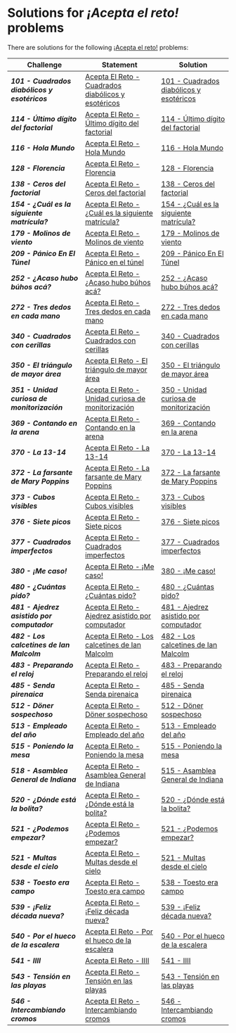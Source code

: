 # **Solutions for *¡Acepta el reto!* problems**
There are solutions for the following [¡Acepta el reto!](https://www.aceptaelreto.com/) problems:


| Challenge | Statement | Solution |
| ------------------ |-----------------------| ------------------|
| ***101 - Cuadrados diabólicos y esotéricos*** | [Acepta El Reto - Cuadrados diabólicos y esotéricos](https://www.aceptaelreto.com/problem/statement.php?id=101) | [101 - Cuadrados diabólicos y esotéricos](https://github.com/OscarCaro/competitive-programming/blob/master/AceptaElReto/101_CuadradosDiabolicosYEsotericos.cpp)|
| ***114 - Último dígito del factorial*** | [Acepta El Reto - Último dígito del factorial](https://www.aceptaelreto.com/problem/statement.php?id=114) | [114 - Último dígito del factorial](https://github.com/OscarCaro/competitive-programming/blob/master/AceptaElReto/114_UltimoDigitoDelFactorial.cpp) |
| ***116 - Hola Mundo*** | [Acepta El Reto - Hola Mundo](https://www.aceptaelreto.com/problem/statement.php?id=116) | [116 - Hola Mundo](https://github.com/OscarCaro/competitive-programming/blob/master/AceptaElReto/116_HolaMundo.cpp) |
| ***128 - Florencia*** | [Acepta El Reto - Florencia](https://www.aceptaelreto.com/problem/statement.php?id=128) | [ 128 - Florencia ](https://github.com/OscarCaro/competitive-programming/blob/master/AceptaElReto/128_Florencia.cpp) |
| ***138 - Ceros del factorial*** | [Acepta El Reto - Ceros del factorial](https://www.aceptaelreto.com/problem/statement.php?id=138) | [138 - Ceros del factorial](https://github.com/OscarCaro/competitive-programming/blob/master/AceptaElReto/138_CerosDelFactorial.cpp) |
| ***154 - ¿Cuál es la siguiente matrícula?*** | [Acepta El Reto - ¿Cuál es la siguiente matrícula?](https://www.aceptaelreto.com/problem/statement.php?id=154) | [154 - ¿Cuál es la siguiente matrícula?](https://github.com/OscarCaro/competitive-programming/blob/master/AceptaElReto/154_Cu%C3%A1lEsLaSiguienteMatr%C3%ADcula.cpp) |
| ***179 - Molinos de viento*** | [Acepta El Reto - Molinos de viento](https://www.aceptaelreto.com/problem/statement.php?id=179) | [179 - Molinos de viento](https://github.com/OscarCaro/competitive-programming/blob/master/AceptaElReto/179_MolinosDeViento.cpp) |
| ***209 - Pánico En El Túnel*** | [Acepta El Reto - Pánico en el túnel](https://www.aceptaelreto.com/problem/statement.php?id=179) | [209 - Pánico En El Túnel](https://github.com/OscarCaro/competitive-programming/blob/master/AceptaElReto/209_PanicoEnElTunel.cpp) |
| ***252 - ¿Acaso hubo búhos acá?*** | [Acepta El Reto - ¿Acaso hubo búhos acá?](https://www.aceptaelreto.com/problem/statement.php?id=252) | [ 252 - ¿Acaso hubo búhos acá? ](https://github.com/OscarCaro/competitive-programming/blob/master/AceptaElReto/252_AcasoHuboB%C3%BAhosAc%C3%A1.cpp) |
| ***272 - Tres dedos en cada mano*** | [Acepta El Reto - Tres dedos en cada mano](https://www.aceptaelreto.com/problem/statement.php?id=272) | [ 272 - Tres dedos en cada mano ](https://github.com/OscarCaro/competitive-programming/blob/master/AceptaElReto/272_TresDedosEnCadaMano.cpp) |
| ***340 - Cuadrados con cerillas*** | [Acepta El Reto - Cuadrados con cerillas](https://www.aceptaelreto.com/problem/statement.php?id=340) | [ 340 - Cuadrados con cerillas ](https://github.com/OscarCaro/competitive-programming/blob/master/AceptaElReto/340_CuadradosConCerillas.cpp) |
| ***350 - El triángulo de mayor área*** | [Acepta El Reto - El triángulo de mayor área](https://www.aceptaelreto.com/problem/statement.php?id=350) | [ 350 - El triángulo de mayor área ](https://github.com/OscarCaro/competitive-programming/blob/master/AceptaElReto/350_Tri%C3%A1nguloDeMayor%C3%81rea.cpp) |
| ***351 - Unidad curiosa de monitorización*** | [Acepta El Reto - Unidad curiosa de monitorización](https://www.aceptaelreto.com/problem/statement.php?id=351) | [ 350 - Unidad curiosa de monitorización ](https://github.com/OscarCaro/competitive-programming/blob/master/AceptaElReto/351_UnidadCuriosaDeMonitorizacion.cpp) |
| ***369 - Contando en la arena*** | [Acepta El Reto - Contando en la arena](https://www.aceptaelreto.com/problem/statement.php?id=369) | [ 369 - Contando en la arena ](https://github.com/OscarCaro/competitive-programming/blob/master/AceptaElReto/369_ContandoEnLaArena.cpp) |
| ***370 - La 13-14*** | [Acepta El Reto - La 13-14](https://www.aceptaelreto.com/problem/statement.php?id=370) | [370 - La 13-14](https://github.com/OscarCaro/competitive-programming/blob/master/AceptaElReto/370_La13-14.cpp) |
| ***372 - La farsante de Mary Poppins*** | [Acepta El Reto - La farsante de Mary Poppins](https://www.aceptaelreto.com/problem/statement.php?id=372) | [372 - La farsante de Mary Poppins](https://github.com/OscarCaro/competitive-programming/blob/master/AceptaElReto/372_LaFarsanteDeMaryPoppins.cpp) |
| ***373 - Cubos visibles*** | [Acepta El Reto - Cubos visibles](https://www.aceptaelreto.com/problem/statement.php?id=373) | [373 - Cubos visibles](https://github.com/OscarCaro/competitive-programming/blob/master/AceptaElReto/373_Cubosvisibles.cpp) |
| ***376 - Siete picos*** | [Acepta El Reto - Siete picos](https://www.aceptaelreto.com/problem/statement.php?id=376) | [376 - Siete picos](https://github.com/OscarCaro/competitive-programming/blob/master/AceptaElReto/376_SietePicos.cpp) |
| ***377 - Cuadrados imperfectos*** | [Acepta El Reto - Cuadrados imperfectos](https://www.aceptaelreto.com/problem/statement.php?id=377) | [377 - Cuadrados imperfectos](https://github.com/OscarCaro/competitive-programming/blob/master/AceptaElReto/377_CuadradosImperfectos.cpp) |
| ***380 - ¡Me caso!*** | [Acepta El Reto - ¡Me caso!](https://www.aceptaelreto.com/problem/statement.php?id=380) | [380 - ¡Me caso!](https://github.com/OscarCaro/competitive-programming/blob/master/AceptaElReto/380_MeCaso.cpp) |
| ***480 - ¿Cuántas pido?*** | [Acepta El Reto - ¿Cuántas pido?](https://www.aceptaelreto.com/problem/statement.php?id=480) | [480 - ¿Cuántas pido?](https://github.com/OscarCaro/competitive-programming/blob/master/AceptaElReto/480_Cu%C3%A1ntasPido.cpp) |
| ***481 - Ajedrez asistido por computador*** | [Acepta El Reto - Ajedrez asistido por computador](https://www.aceptaelreto.com/problem/statement.php?id=481) | [481 - Ajedrez asistido por computador](https://github.com/OscarCaro/competitive-programming/blob/master/AceptaElReto/481_AjedrezAsistidoPorComputador.cpp) |
| ***482 - Los calcetines de Ian Malcolm*** | [Acepta El Reto - Los calcetines de Ian Malcolm](https://www.aceptaelreto.com/problem/statement.php?id=482) | [482 - Los calcetines de Ian Malcolm](https://github.com/OscarCaro/competitive-programming/blob/master/AceptaElReto/482_LosCalcetinesDeIanMalcolm.cpp) |
| ***483 - Preparando el reloj*** | [Acepta El Reto - Preparando el reloj](https://www.aceptaelreto.com/problem/statement.php?id=483) | [483 - Preparando el reloj](https://github.com/OscarCaro/competitive-programming/blob/master/AceptaElReto/483_PreparandoElReloj.cpp) |
| ***485 - Senda pirenaica*** | [Acepta El Reto - Senda pirenaica](https://www.aceptaelreto.com/problem/statement.php?id=485) | [485 - Senda pirenaica](https://github.com/OscarCaro/competitive-programming/blob/master/AceptaElReto/485_SendaPirenaica.cpp) |
| ***512 - Döner sospechoso*** | [Acepta El Reto - Döner sospechoso](https://www.aceptaelreto.com/problem/statement.php?id=512&cat=118) | [512 - Döner sospechoso](https://github.com/OscarCaro/competitive-programming/blob/master/AceptaElReto/512_DonerSospechoso.cpp) |
| ***513 - Empleado del año*** | [Acepta El Reto - Empleado del año](https://www.aceptaelreto.com/problem/statement.php?id=513&cat=118) | [513 - Empleado del año](https://github.com/OscarCaro/competitive-programming/blob/master/AceptaElReto/513_EmpleadoDelA%C3%B1o.cpp) |
| ***515 - Poniendo la mesa*** | [Acepta El Reto - Poniendo la mesa](https://www.aceptaelreto.com/problem/statement.php?id=515&cat=118) | [515 - Poniendo la mesa](https://github.com/OscarCaro/competitive-programming/blob/master/AceptaElReto/515_PoniendoLaMesa.cpp) |
| ***518 - Asamblea General de Indiana*** | [Acepta El Reto - Asamblea General de Indiana](https://www.aceptaelreto.com/problem/statement.php?id=518&cat=118) | [515 - Asamblea General de Indiana](https://github.com/OscarCaro/competitive-programming/blob/master/AceptaElReto/518_AsambleaGeneralDeIndiana.cpp) |
| ***520 - ¿Dónde está la bolita?*** | [Acepta El Reto - ¿Dónde está la bolita?](https://www.aceptaelreto.com/problem/statement.php?id=520&cat=118) | [520 - ¿Dónde está la bolita?](https://github.com/OscarCaro/competitive-programming/blob/master/AceptaElReto/520_DondeEstaLaBolita.cpp) |
| ***521 - ¿Podemos empezar?*** | [Acepta El Reto - ¿Podemos empezar?](https://www.aceptaelreto.com/problem/statement.php?id=521) | [521 - ¿Podemos empezar?](https://github.com/OscarCaro/competitive-programming/blob/master/AceptaElReto/521_PodemosEmpezar.cpp) |
| ***521 - Multas desde el cielo*** | [Acepta El Reto - Multas desde el cielo](https://www.aceptaelreto.com/problem/statement.php?id=525) | [521 - Multas desde el cielo](https://github.com/OscarCaro/competitive-programming/blob/master/AceptaElReto/525_MultasDesdeElCielo.cpp) |
| ***538 - Toesto era campo*** | [Acepta El Reto - Toesto era campo](https://www.aceptaelreto.com/problem/statement.php?id=538) | [538 - Toesto era campo](https://github.com/OscarCaro/competitive-programming/blob/master/AceptaElReto/538_ToestoEraCampo.cpp) |
| ***539 - ¡Feliz década nueva?*** | [Acepta El Reto - ¡Feliz década nueva?](https://www.aceptaelreto.com/problem/statement.php?id=539) | [539 - ¡Feliz década nueva?](https://github.com/OscarCaro/competitive-programming/blob/master/AceptaElReto/539_FelizDecadaNueva.cpp) |
| ***540 - Por el hueco de la escalera*** | [Acepta El Reto - Por el hueco de la escalera](https://www.aceptaelreto.com/problem/statement.php?id=540) | [540 - Por el hueco de la escalera](https://github.com/OscarCaro/competitive-programming/blob/master/AceptaElReto/540_PorElHuecoDeLaEscalera.cpp) |
| ***541 - IIII*** | [Acepta El Reto - IIII](https://www.aceptaelreto.com/problem/statement.php?id=541) | [541 - IIII](https://github.com/OscarCaro/competitive-programming/blob/master/AceptaElReto/541_IIII.cpp) |
| ***543 - Tensión en las playas*** | [Acepta El Reto - Tensión en las playas](https://www.aceptaelreto.com/problem/statement.php?id=543) | [543 - Tensión en las playas](https://github.com/OscarCaro/competitive-programming/blob/master/AceptaElReto/543_TensionEnLasPlayas%20.cpp) |
| ***546 - Intercambiando cromos*** | [Acepta El Reto - Intercambiando cromos](https://www.aceptaelreto.com/problem/statement.php?id=546) | [546 - Intercambiando cromos](https://github.com/OscarCaro/competitive-programming/blob/master/AceptaElReto/546_IntercambiandoCromos.cpp) |
